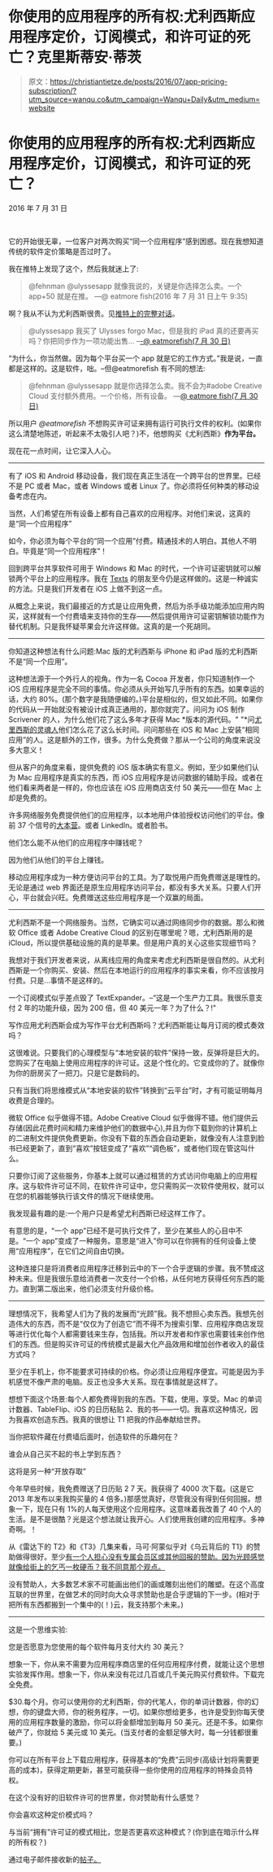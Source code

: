 # 你使用的应用程序的所有权:尤利西斯应用程序定价，订阅模式，和许可证的死亡？克里斯蒂安·蒂茨

> 原文：<https://christiantietze.de/posts/2016/07/app-pricing-subscription/?utm_source=wanqu.co&utm_campaign=Wanqu+Daily&utm_medium=website>





# 你使用的应用程序的所有权:尤利西斯应用程序定价，订阅模式，和许可证的死亡？

<time datetime="2016-07-31 20:59:12 +0200">2016 年 7 月 31 日</time>

![null](img/8ab85ad3727835ff994f415a71300430.png)

它的开始很无辜，一位客户对两次购买“同一个应用程序”感到困惑。现在我想知道传统的软件定价策略是否过时了。

我在推特上发现了这个，然后我就迷上了:

> @fehnman @ulyssesapp 就像我说的，关键是你选择怎么卖。一个 app+50 就是在推。
> —@ eatmore fish(2016 年 7 月 31 日上午 9:35)

啊？我从不认为尤利西斯很贵。见[推特上的完整对话](https://twitter.com/eatmorefish/status/759653682594123776)。

> @ulyssesapp 我买了 Ulysses forgo Mac，但是我的 iPad 真的还要再买吗？你把同步作为一项功能出售…
> –[-@ eatmorefish(7 月 30 日)](https://twitter.com/eatmorefish/status/759416994902999040)

“为什么，你当然做。因为每个平台买一个 app 就是它的工作方式。”我是说，一直都是这样的。这是软件，咄。–但@eatmorefish 有不同的想法:

> @fehnman @ulyssesapp 就是你选择怎么卖。我不会为#adobe Creative Cloud 支付额外费用。一个价格，所有设备。
> —[@ eatmore fish(7 月 30 日)](https://twitter.com/eatmorefish/status/759511328960745473)

所以用户 *@eatmorefish* 不想购买许可证来拥有运行可执行文件的权利。(如果你这么清楚地陈述，听起来不太吸引人吧？)不，他想购买《尤利西斯》**作为平台。**

现在花一点时间，让它深入人心。

* * *

有了 iOS 和 Android 移动设备，我们现在真正生活在一个跨平台的世界里。已经不是 PC 或者 Mac，或者 Windows 或者 Linux 了。你必须将任何种类的移动设备考虑在内。

当然，人们希望在所有设备上都有自己喜欢的应用程序。对他们来说，这真的是“同一个应用程序”

如今，你必须为每个平台的“同一个应用”付费。精通技术的人明白。其他人不明白。毕竟是“同一个应用程序”！

回到跨平台共享软件可用于 Windows 和 Mac 的时代，一个许可证密钥就可以解锁两个平台上的应用程序。我在 [Texts](http://www.texts.io) 的朋友至今仍是这样做的。这是一种诚实的方法。只是我们开发者在 iOS 上做不到这一点。

从概念上来说，我们最接近的方式是让应用免费，然后为杀手级功能添加应用内购买，这样就有一个付费墙来支持你的生存——然后提供用许可证密钥解锁功能作为替代机制。只是我怀疑苹果会允许这样做。这真的是一个死胡同。

* * *

你知道这种想法有什么问题:Mac 版的尤利西斯与 iPhone 和 iPad 版的尤利西斯不是“同一个应用”。

这种想法源于一个外行人的视角。作为一名 Cocoa 开发者，你只知道制作一个 iOS 应用程序是完全不同的事情。你必须从头开始写几乎所有的东西。如果幸运的话，大约 80%。(那个数字是我随便编的。)平台是相似的，但又如此不同。如果你的代码从一开始就没有被设计成真正通用的，那你就完了。问问为 iOS 制作 Scrivener 的人，为什么他们花了这么多年才获得 Mac *版本的源代码。" "*问[尤里西斯的灵魂人](http://www.ulyssesapp.com/team/)他们怎么花了这么长时间。问问那些在 iOS 和 Mac 上安装“相同应用”的人。这是额外的工作，很多。为什么免费做？那从一个公司的角度来说没多大意义！

但从客户的角度来看，提供免费的 iOS 版本确实有意义。例如，至少如果他们认为 Mac 应用程序是真实的东西，而 iOS 应用程序是访问数据的辅助手段。或者在他们看来两者是一样的，你也应该在 iOS 应用商店支付 50 美元——但在 Mac 上却是免费的。

许多网络服务免费提供他们的应用程序，以本地用户体验授权访问他们的平台。像前 37 个信号的[大本营](https://basecamp.com)。或者 LinkedIn。或者脸书。

他们怎么能不从他们的应用程序中赚钱呢？

因为他们从他们的平台上赚钱。

移动应用程序成为一种方便访问平台的工具。为了取悦用户而免费赠送是理性的。无论是通过 web 界面还是原生应用程序访问平台，都没有多大关系。只要人们开心，平台就会兴旺。免费赠送这些应用程序是一个双赢的局面。

* * *

尤利西斯不是一个网络服务。当然，它确实可以通过网络同步你的数据。那么和微软 Office 或者 Adobe Creative Cloud 的区别在哪里呢？嗯，尤利西斯用的是 iCloud，所以提供基础设施的真的是苹果。但是用户真的关心这些实现细节吗？

我想对于我们开发者来说，从离线应用的角度来考虑尤利西斯是很自然的。从尤利西斯是一个你购买、安装、然后在本地运行的应用程序的事实来看，你不应该按月付费。只是…事情不是这样的。

一个订阅模式似乎差点毁了 TextExpander。–“这是一个生产力工具。我很乐意支付 2 年的功能升级，因为 200 倍，但 40 美元一年？为了什么？!"

写作应用尤利西斯会成为写作平台尤利西斯吗？尤利西斯能让每月订阅的模式奏效吗？

这很难说。只要我们的心理模型与“本地安装的软件”保持一致，反弹将是巨大的。您购买了在电脑上使用应用程序的许可证。这是个性化的。它变成你的了。就像你为你的厨房买了一把刀。只是它是数码的。

只有当我们将思维模式从“本地安装的软件”转换到“云平台”时，才有可能证明每月收费是合理的。

微软 Office 似乎做得不错。Adobe Creative Cloud 似乎做得不错。他们提供云存储(因此花费时间和精力来维护他们的数据中心),并且为你下载到你的计算机上的二进制文件提供免费更新。你没有下载的东西会自动更新，就像没有人注意到脸书已经更新了，直到“喜欢”按钮变成了“喜欢”“调色板”，或者他们现在管这叫什么。

只要你订阅了这些服务，你基本上就可以通过租赁的方式访问你电脑上的应用程序。这与软件许可证不同，在软件许可证中，您只需购买一次软件使用权，就可以在您的机器能够执行该文件的情况下继续使用。

我发现最有趣的是:一个用户只是希望尤利西斯已经这样工作了。

有意思的是，“一个 app”已经不是可执行文件了，至少在某些人的心目中不是。“一个 app”变成了一种服务。意思是“进入”你可以在你拥有的任何设备上使用“应用程序”，在它们之间自由切换。

这种连接只是将消费者应用程序迁移到云中的下一个合乎逻辑的步骤。我不赞成这种未来。但是我很乐意给消费者一次支付一个价格，从任何地方获得任何东西的能力。直到第二版出来，他们必须支付升级价格。

* * *

理想情况下，我希望人们为了我的发展而“光顾”我。我不想担心卖东西。我想先创造伟大的东西，而不是“仅仅为了创造它”而不得不为搜索引擎、应用程序商店发现等进行优化每个人都需要钱来生存，包括我。所以开发者和作家也需要钱来创作他们的东西。但是购买许可证的传统模式是最大化产品效用和增加创作者收入的最佳方式吗？

至少在手机上，你不能要求可持续的价格。你必须让应用程序便宜。可能是因为手机感觉不像严肃的电脑。反正也没多大关系。现在事情就是这样了。

想想下面这个场景:每个人都免费得到我的东西。下载，使用，享受。Mac 的单词计数器、TableFlip、iOS 的日历粘贴 2、我的书——一切。我喜欢这种情况，因为我喜欢创造东西。我真的很想让 T1 把我的作品奉献给世界。

当你把软件藏在付费墙后面时，创造软件的乐趣何在？

谁会从自己买不起的书上学到东西？

这将是另一种“开放存取”

今年早些时候，我免费赠送了日历贴 2 7 天。我获得了 4000 次下载。(这是它 2013 年发布以来我购买量的 4 倍多。)那感觉真好，尽管我没有得到任何回报。想象一下，现在只有 1%的人每天使用这个应用程序。这意味着我改善了 40 个人的生活。是不是很酷？光是这个想法就让我开心。人们使用我创建的应用程序。多神奇啊。！

从《雷达下的 T2》和《T3》几集来看，马可·阿蒙似乎对《乌云背后的 T1》的赞助做得很好。至少[有一个人担心没有专属会员区或其他回报的赞助。因为光顾感觉就像给街上的乞丐一枚硬币？我不同意那个观点。](https://medium.com/@rmateu/overcast-2-and-the-burden-of-patronage-675c80411729#.mplmnejks)

没有赞助人，大多数艺术家不可能画出他们的画或雕刻出他们的雕塑。在这个高度互联的世界里，在做艺术的同时向大众寻求赞助也是合乎逻辑的下一步。(相对于把所有东西都搬到一个集中的(！)云，我支持那个未来。)

* * *

这是一个思维实验:

您是否愿意为您使用的每个软件每月支付大约 30 美元？

想象一下，你从来不需要为应用程序商店里的任何应用程序付费，就能让这个思想实验发挥作用。想象一下，你从来没有花过几百或几千美元购买付费软件。下载完全免费。

$30.每个月。你可以使用你的尤利西斯，你的代笔人，你的单词计数器，你的幻想，你的键盘大师，你的税务程序，一切。如果你想给更多，也许是受到你每天使用的应用程序数量的激励，你可以将金额增加到每月 50 美元。还是不多。如果你破产了，你就给 5 美元或 10 美元。(当支付者的金额足够大时，每一分钱都很重要。)

你可以在所有平台上下载应用程序，获得基本的“免费”云同步(高级计划将需要更高的成本)，获得定期更新，甚至可能获得一些你使用的应用程序的特殊会员特权。

在这个没有好的旧软件许可的世界里，你对赞助有什么感觉？

你会喜欢这种定价模式吗？

与当前“拥有”许可证的模式相比，您是否更喜欢这种模式？(你到底在暗示什么样的所有权？)

通过电子邮件接收新的[帖子。](https://christiantietze.de/newsletter)

